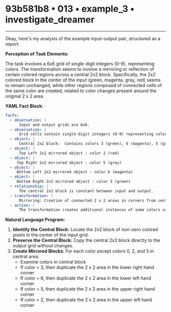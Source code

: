 # 93b581b8 • 013 • example_3 • investigate_dreamer

---
Okay, here's my analysis of the example input-output pair, structured as a report:

**Perception of Task Elements:**

The task involves a 6x6 grid of single-digit integers (0-9), representing colors. The transformation seems to involve a mirroring or reflection of certain colored regions across a central 2x2 block. Specifically, the 2x2 colored block in the center of the input (green, magenta, gray, red) seems to remain unchanged, while other regions composed of connected cells of the same color are created, related to color changes present around the original 2 x 2 area.

**YAML Fact Block:**



```yaml
facts:
  - observation: |
      Input and output grids are 6x6.
  - observation: |
      Grid cells contain single-digit integers (0-9) representing colors.
  - object: |
      Central 2x2 block:  Contains colors 3 (green), 6 (magenta), 5 (gray), and 2 (red). Remains unchanged.
  - object: |
      Top Left 2x2 mirrored object : color 2 (red)
  - object: |
     Top Right 2x2 mirrored object : color 5 (grey)
  - object: |
     Bottom Left 2x2 mirrored object : color 6 (magenta)
  - object: |
     Bottom Right 2x2 mirrored object : color 3 (green)
  - relationship: |
      The central 2x2 block is constant between input and output.
  - transformation: |
      Mirroring: Creation of connected 2 x 2 areas in corners from central square color reference, excluding colors 0, 5, 2.
  - action: |
      The transformation creates additional instances of some colors surrounding a central block.
```



**Natural Language Program:**

1.  **Identify the Central Block:** Locate the 2x2 block of non-zero colored pixels in the center of the input grid.
2.  **Preserve the Central Block:** Copy the central 2x2 block directly to the output grid without changes.
3.  **Create Mirrored Blocks**: For each color except colors 0, 2, and 5 in central area:
    *   Examine colors in central block
    *   If color = 3, then duplicate the 2 x 2 area in the lower right hand corner
    *   If color = 6, then duplicate the 2 x 2 area in the lower left hand corner
    *   If color = 5, then duplicate the 2 x 2 area in the upper right hand corner
    *    If color = 2, then duplicate the 2 x 2 area in the upper left hand corner


